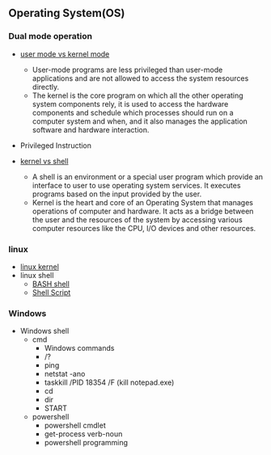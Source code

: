 ## Operating System(OS)
### Dual mode operation
- [user mode vs kernel mode](https://www.geeksforgeeks.org/difference-between-user-mode-and-kernel-mode/)
  -   User-mode programs are less privileged than user-mode applications and are not allowed to access the system resources directly. 
  -   The kernel is the core program on which all the other operating system components rely, it is used to access the hardware components and schedule which processes should run on a computer system and when, and it also manages the application software and hardware interaction.

- Privileged Instruction

- [kernel vs shell](https://www.geeksforgeeks.org/difference-between-shell-and-kernel/)
  - A shell is an environment or a special user program which provide an interface to user to use operating system services. It executes programs based on the input provided by the user.
  - Kernel is the heart and core of an Operating System that manages operations of computer and hardware. It acts as a bridge between the user and the resources of the system by accessing various computer resources like the CPU, I/O devices and other resources.
 
### linux
- [linux kernel](https://zh.m.wikipedia.org/zh-tw/Linux%E5%86%85%E6%A0%B8)
- linux shell
  - [BASH shell](https://linux.vbird.org/linux_basic/centos7/0320bash.php)
  - [Shell Script](https://linux.vbird.org/linux_basic/centos7/0340bashshell-scripts.php)

### Windows
- Windows shell
  - cmd
    - Windows commands
    - /?
    - ping
    - netstat -ano
    - taskkill /PID 18354 /F (kill notepad.exe)
    - cd
    - dir
    - START
  - powershell
    - powershell cmdlet
    - get-process verb-noun
    - powershell programming
